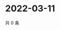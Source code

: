 # 2022-03-11

共 0 条

<!-- BEGIN WEIBO -->
<!-- 最后更新时间 Fri Mar 11 2022 23:15:40 GMT+0800 (China Standard Time) -->

<!-- END WEIBO -->
